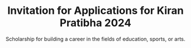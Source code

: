 ---
title: " Invitation for Applications for Kiran Pratibha 2024"   
subtitle:  "  Scholarship for building a career in the fields of education, sports, or arts."
text : " “  Be The Best You Can be With the pratibha scholarship program”"
button: " Pratibha App now"

paragraph: "  Since 2016, the Kiran Foundation has been committed to assisting talented students in their progress. Students from the Kiran Foundation family are currently touching new heights of success with their talent and dedication. Some others are diligently working with dedication and perseverance to build their future in their respective fields."
paragraph2: "Like in previous years, this year too, the Kiran Foundation will provide full support to talented and economically weaker students in their education, sports, or arts—whichever field aligns with their abilities and interests. Along with financial assistance, personal guidance and counseling will also be provided. The goal of the Kiran Foundation is to make these students successful and capable so that they not only improve their family's standard of living but also become a source of inspiration for society by utilizing their talents effectively."
eligibilty: "Eligibility:"
eligibiltyListOne: " Age: Must be 14 years old or pass the 8th grade."  
eligibiltyListTwo: " Type: Must be bright and talented."
eligibiltyListThird: "  Financial Status: Family’s monthly income should be less than 20,000."
eligibiltyListFourth: " Other scholarship: Should not be a recipient of any other scholarship (private or sponsored by state or central government)."

dates: " Important Dates:"
datesListOne: " Last Date for Submitting Applications: April 30, 2024"
datesListTwo: " Notification of Selected Students for Interviews: May 15, 2024"
datesListThird: "  Notification of Selected Students for Scholarships: June 2, 2024"

documents: " Required Documents with the Application:"
documentsListOne: " Verified copies of the mark sheets for the last 3 years."
documentsListTwo: " Verified copies of certificates for other achievements.
            Proof of financial status."
documentsListThird: " Proof of financial status."            
documentsListFourth: " Two recommendation letters written by independent and reputableindividuals."
list: " Names, addresses, and phone numbers of the recommenders."


information: " Information Required with the Application:"
infoListOne: " Student's Name, Address, Phone Number, Date of Birth, Education, and Other Qualifications."
infoListTwo: "  Explanation of the Need for the Scholarship."
infoListThird: " Names and Mobile Numbers of both Parents, along with their Educational Qualifications and Professions."

selection: "Selection Process: "
selectionListOne: "Assistance is available without consideration of the applicant's caste, community, gender, or religion. The sole eligibility criteria for assistance are verified qualifications, family income, and the student's desire to succeed. "
selectionListTwo: " To determine the actual need and financial hardship faced by the student, the Kiran Foundation team collects documents and other evidence from the student and their family members."
selectionListThird: " Please note that selection of all applicants may not be possible. All applicants agree to abide by the final decision of the Kiran Foundation."

downloadApp : "Download Pratibha App"
googleform: " Apply by Google Form"












---